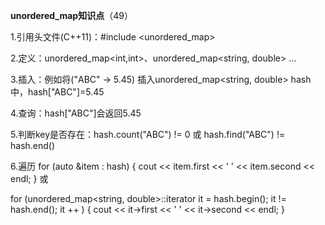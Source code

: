 **unordered_map知识点**（49）

1.引用头文件(C++11)：#include <unordered_map>

2.定义：unordered_map<int,int>、unordered_map<string, double> ...

3.插入：例如将("ABC" -> 5.45) 插入unordered_map<string, double> hash中，hash["ABC"]=5.45

4.查询：hash["ABC"]会返回5.45

5.判断key是否存在：hash.count("ABC") != 0 或 hash.find("ABC") != hash.end()

6.遍历
for (auto &item : hash)
{
    cout << item.first << ' ' << item.second << endl;
}
或

for (unordered_map<string, double>::iterator it = hash.begin(); it != hash.end(); it ++ )
{
    cout << it->first << ' ' << it->second << endl;
}
